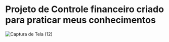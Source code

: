 # Projeto de Controle financeiro criado para praticar meus conhecimentos


![Captura de Tela (12)](https://user-images.githubusercontent.com/100007663/227617251-27a48ebd-8a12-4fb1-9fdd-71f5f5bd3def.png)


